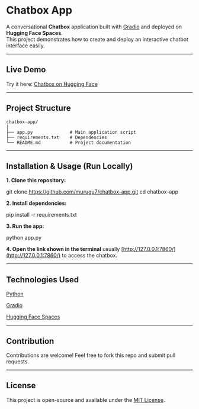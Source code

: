 # Chatbox App

A conversational **Chatbox** application built with [Gradio](https://gradio.app/) and deployed on **Hugging Face Spaces**.  
This project demonstrates how to create and deploy an interactive chatbot interface easily.

---

## Live Demo
Try it here: [Chatbox on Hugging Face](https://huggingface.co/spaces/TSM7/chatfrench)

---

## Project Structure

```
chatbox-app/
│
├── app.py              # Main application script
├── requirements.txt    # Dependencies
└── README.md           # Project documentation
```

---

## Installation & Usage (Run Locally)

**1. Clone this repository:**
 
   git clone https://github.com/murugu7/chatbox-app.git
   cd chatbox-app

**2. Install dependencies:**

   pip install -r requirements.txt

**3. Run the app:**

   python app.py

**4. Open the link shown in the terminal** usually [http://127.0.0.1:7860/](http://127.0.0.1:7860/) to access the chatbox.

---

## Technologies Used

[Python](https://www.python.org/)

[Gradio](https://gradio.app/)

[Hugging Face Spaces](https://huggingface.co/spaces)

---

## Contribution

Contributions are welcome! Feel free to fork this repo and submit pull requests.

---

## License

This project is open-source and available under the [MIT License](https://opensource.org/licenses/MIT).









